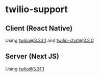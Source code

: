 # twilio-support

## Client (React Native)

Using twilio@3.33.1 and twilio-chat@3.3.0

## Server (Next JS)

Using twlio@3.31.1
